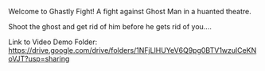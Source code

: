 Welcome to Ghastly Fight!
A fight against Ghost Man in a huanted theatre.

Shoot the ghost and get rid of him before he gets rid of you....

Link to Video Demo Folder: https://drive.google.com/drive/folders/1NFjLlHUYeV6Q9pg0BTV1wzulCeKNoVJT?usp=sharing 

